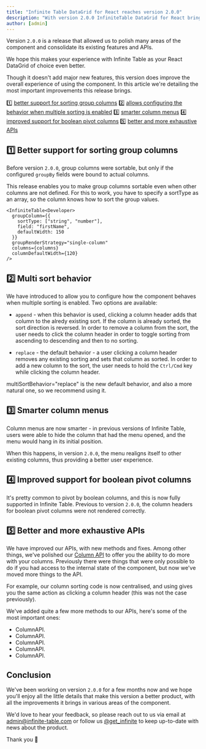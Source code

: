 ```yaml
---
title: "Infinite Table DataGrid for React reaches version 2.0.0"
description: "With version 2.0.0 InfiniteTable DataGrid for React brings lots of fixes and enhancements including support for sorting group columns, better APIs, improved pivoting, smarter column menus and more."
author: [admin]
---
```


Version `2.0.0` is a release that allowed us to polish many areas of the component and consolidate its existing features and APIs.

We hope this makes your experience with Infinite Table as your React DataGrid of choice even better.

Though it doesn't add major new features, this version does improve the overall experience of using the component. In this article we're detailing the most important improvements this release brings.


<Note title="Version 2.0.0 highlights 🎉">

 1️⃣ [better support for sorting group columns](#1-better-support-for-sorting-group-columns)
 2️⃣ [allows configuring the behavior when multiple sorting is enabled](#2-multi-sort-behavior)
 3️⃣ [smarter column menus](#3-smarter-column-menus)
 4️⃣ [improved support for boolean pivot columns](#4-improved-support-for-boolean-pivot-columns)
 5️⃣ [better and more exhaustive APIs](#5-better-and-more-exhaustive-apis)

</Note>



<YTEmbed url="https://www.youtube.com/embed/rhoj66cPzYM" />

## 1️⃣ Better support for sorting group columns

Before version `2.0.0`, group columns were sortable, but only if the configured `groupBy` fields were bound to actual columns.

This release enables you to make group columns sortable even when other columns are not defined. For this to work, you have to specify a <PropLink name="columns.sortType">sortType</PropLink> as an array, so the column knows how to sort the group values.

```tsx title="Configuring sortType for group columns"
<InfiniteTable<Developer>
  groupColumn={{
    sortType: ["string", "number"],
    field: "firstName",
    defaultWidth: 150
  }}
  groupRenderStrategy="single-column"
  columns={columns}
  columnDefaultWidth={120}
/>
```
<CSEmbed title="Sorting group columns is now possible" id="sorting-group-columns-forked-gv5n3z" />

## 2️⃣ Multi sort behavior

We have introduced <PropLink name="multiSortBehavior" /> to allow you to configure how the component behaves when multiple sorting is enabled. Two options are available:

* `append` - when this behavior is used, clicking a column header adds that column to the alredy existing sort. If the column is already sorted, the sort direction is reversed. In order to remove a column from the sort, the user needs to click the column header in order to toggle sorting from ascending to descending and then to no sorting.

* `replace` - the default behavior - a user clicking a column header removes any existing sorting and sets that column as sorted. In order to add a new column to the sort, the user needs to hold the `Ctrl/Cmd` key while clicking the column header.

<PropLink name="multiSortBehavior">multiSortBehavior="replace"</PropLink> is the new default behavior, and also a more natural one, so we recommend using it.


<CSEmbed title="Click column headers to see multi sort behavior in action - try clicking 'preferredLanguage' and 'salary'" id="spring-snowflake-mh6wpl" />


## 3️⃣ Smarter column menus

Column menus are now smarter - in previous versions of Infinite Table, users were able to hide the column that had the menu opened, and the menu would hang in its initial position.

When this happens, in version `2.0.0`, the menu realigns itself to other existing columns, thus providing a better user experience.

## 4️⃣ Improved support for boolean pivot columns

It's pretty common to pivot by boolean columns, and this is now fully supported in Infinite Table. Previous to version `2.0.0`, the column headers for boolean pivot columns were not rendered correctly.

<CSEmbed title="Boolean pivot columns are now supported" id="lively-microservice-xtyyk7" />


## 5️⃣ Better and more exhaustive APIs

We have improved our APIs, with new methods and fixes. Among other things, we've polished our [Column API](/docs/reference/column-api) to offer you the ability to do more with your columns. Previously there were things that were only possible to do if you had access to the internal state of the component, but now we've moved more things to the API.

For example, our column sorting code is now centralised, and using <ColumnApiLink name="toggleSort" /> gives you the same action as clicking a column header (this was not the case previously).

We've added quite a few more methods to our APIs, here's some of the most important ones:

 - ColumnAPI.<ColumnApiLink name="toggleSort" />
 - ColumnAPI.<ColumnApiLink name="setSort" />
 - ColumnAPI.<ColumnApiLink name="getSortDir" />
 - ColumnAPI.<ColumnApiLink name="clearSort" />
 - ColumnAPI.<ColumnApiLink name="isSortable" />

## Conclusion

We've been working on version `2.0.0` for a few months now and we hope you'll enjoy all the little details that make this version a better product, with all the improvements it brings in various areas of the component.

We'd love to hear your feedback, so please reach out to us via email at <a href="mailto:admin@infinite-table.com" className=" text-glow " > admin@infinite-table.com </a> or follow us [@get_infinite](https://twitter.com/get_infinite) to keep up-to-date with news about the product. 

Thank you 🙌